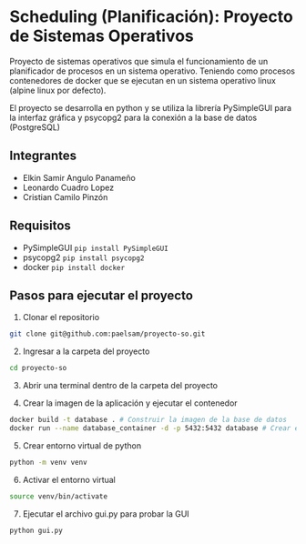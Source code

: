 # Scheduling (Planificación): Proyecto de Sistemas Operativos

Proyecto de sistemas operativos que simula el funcionamiento de un planificador de procesos en un sistema operativo.
Teniendo como procesos contenedores de docker que se ejecutan en un sistema operativo linux (alpine linux por defecto).

El proyecto se desarrolla en python y se utiliza la librería PySimpleGUI para la interfaz gráfica y psycopg2 para la conexión a la base de datos (PostgreSQL)

## Integrantes
- Elkin Samir Angulo Panameño
- Leonardo Cuadro Lopez
- Cristian Camilo Pinzón

## Requisitos
- PySimpleGUI ```pip install PySimpleGUI```
- psycopg2 ```pip install psycopg2```
- docker ```pip install docker```

## Pasos para ejecutar el proyecto

1. Clonar el repositorio
```bash
git clone git@github.com:paelsam/proyecto-so.git
```

2. Ingresar a la carpeta del proyecto
```bash
cd proyecto-so
```
3. Abrir una terminal dentro de la carpeta del proyecto

4. Crear la imagen de la aplicación y ejecutar el contenedor
```bash
docker build -t database . # Construir la imagen de la base de datos
docker run --name database_container -d -p 5432:5432 database # Crear el contenedor de la base de datos
```

5. Crear entorno virtual de python
```bash
python -m venv venv
```

6. Activar el entorno virtual
```bash
source venv/bin/activate
```

7. Ejecutar el archivo gui.py para probar la GUI
```bash 
python gui.py
```






